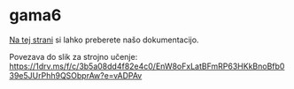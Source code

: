 # gama6

[Na tej strani](https://gama6-organization.gitbook.io/product-docs/) si lahko preberete našo dokumentacijo.

Povezava do slik za strojno učenje: https://1drv.ms/f/c/3b5a08dd4f82e4c0/EnW8oFxLatBFmRP63HKkBnoBfb039e5JUrPhh9QSObprAw?e=vADPAv
